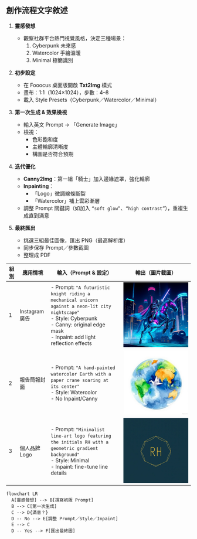
## 創作流程文字敘述

1. **靈感發想**  
   - 觀察社群平台熱門視覺風格，決定三種場景：  
     1. Cyberpunk 未來感  
     2. Watercolor 手繪溫暖  
     3. Minimal 極簡識別  

2. **初步設定**  
   - 在 Fooocus 桌面版開啟 **Txt2Img** 模式  
   - 畫布：1:1（1024×1024），步數：4–8  
   - 載入 Style Presets（Cyberpunk／Watercolor／Minimal）  

3. **第一次生成 & 效果檢視**  
   - 輸入英文 Prompt → 「Generate Image」  
   - 檢視：  
     - 色彩飽和度  
     - 主體輪廓清晰度  
     - 構圖是否符合預期  

4. **迭代優化**  
   - **Canny2Img**：第一組「騎士」加入邊緣遮罩，強化輪廓  
   - **Inpainting**：  
     - 「Logo」微調線條斷裂  
     - 「Watercolor」補上雲彩漸層  
   - 調整 Prompt 關鍵詞（如加入 `“soft glow”`、`“high contrast”`），重複生成直到滿意  

5. **最終匯出**  
   - 挑選三組最佳圖像，匯出 PNG（最高解析度）  
   - 同步保存 Prompt／參數截圖  
   - 整理成 PDF

| 組別 | 應用情境         | 輸入（Prompt & 設定）                                                                                                                          | 輸出（圖片截圖）           |
| ---- | ---------------- | -------------------------------------------------------------------------------------------------------------------------------------------- | ---------------------- |
| 1    | Instagram 廣告   | - Prompt: `"A futuristic knight riding a mechanical unicorn against a neon-lit city nightscape"`<br>- Style: Cyberpunk<br>- Canny: original edge mask<br>- Inpaint: add light reflection effects | ![image](./img/Week12/1.jpg) |
| 2    | 報告簡報封面     | - Prompt: `"A hand-painted watercolor Earth with a paper crane soaring at its center"`<br>- Style: Watercolor<br>- No Inpaint/Canny             | ![image](./img/Week12/2.jpg) |
| 3    | 個人品牌 Logo    | - Prompt: `"Minimalist line-art logo featuring the initials RH with a geometric gradient background"`<br>- Style: Minimal<br>- Inpaint: fine-tune line details | ![image](./img/Week12/3.jpg) |

```mermaid
flowchart LR
  A[靈感發想] --> B[撰寫初版 Prompt]
  B --> C[第一次生成]
  C --> D{滿意？}
  D -- No --> E[調整 Prompt／Style／Inpaint]
  E --> C
  D -- Yes --> F[匯出最終圖]
```